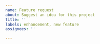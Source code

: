 ```yaml
---
name: Feature request
about: Suggest an idea for this project
title: ''
labels: enhancement, new feature
assignees: ''

---
```



